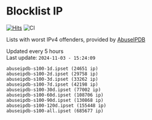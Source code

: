 # Blocklist IP

[![Hits](https://hits.seeyoufarm.com/api/count/incr/badge.svg?url=https%3A%2F%2Fgithub.com%2Fborestad%2Fblocklist-ip%2F&count_bg=%2379C83D&title_bg=%23555555&icon=&icon_color=%23E7E7E7&title=hits&edge_flat=false)](https://hits.seeyoufarm.com)  ![CI](https://img.shields.io/github/workflow/status/borestad/blocklist-ip/CI?style=flat-square)

Lists with worst IPv4 offenders, provided by [AbuseIPDB](https://www.abuseipdb.com/)

<!-- FOOTER-PLACEHOLDER -->
Updated every 5 hours<br>
Last update: `2024-11-03 - 15:24:09`
```
abuseipdb-s100-1d.ipset (24651 ip)
abuseipdb-s100-2d.ipset (29758 ip)
abuseipdb-s100-3d.ipset (33262 ip)
abuseipdb-s100-7d.ipset (42198 ip)
abuseipdb-s100-30d.ipset (77002 ip)
abuseipdb-s100-60d.ipset (108706 ip)
abuseipdb-s100-90d.ipset (130868 ip)
abuseipdb-s100-120d.ipset (155448 ip)
abuseipdb-s100-all.ipset (685677 ip)
```
